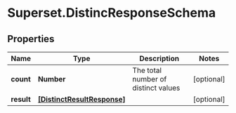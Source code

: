 # Superset.DistincResponseSchema

## Properties
Name | Type | Description | Notes
------------ | ------------- | ------------- | -------------
**count** | **Number** | The total number of distinct values | [optional] 
**result** | [**[DistinctResultResponse]**](DistinctResultResponse.md) |  | [optional] 
